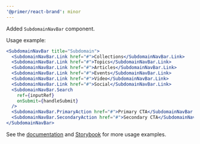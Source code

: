 ```yaml
---
'@primer/react-brand': minor
---
```


Added `SubdomainNavBar` component.

Usage example:

```jsx
<SubdomainNavBar title="Subdomain">
  <SubdomainNavBar.Link href="#">Collections</SubdomainNavBar.Link>
  <SubdomainNavBar.Link href="#">Topics</SubdomainNavBar.Link>
  <SubdomainNavBar.Link href="#">Articles</SubdomainNavBar.Link>
  <SubdomainNavBar.Link href="#">Events</SubdomainNavBar.Link>
  <SubdomainNavBar.Link href="#">Video</SubdomainNavBar.Link>
  <SubdomainNavBar.Link href="#">Social</SubdomainNavBar.Link>
  <SubdomainNavBar.Search
    ref={inputRef}
    onSubmit={handleSubmit}
  />
  <SubdomainNavBar.PrimaryAction href="#">Primary CTA</SubdomainNavBar.PrimaryAction>
  <SubdomainNavBar.SecondaryAction href="#">Secondary CTA</SubdomainNavBar.SecondaryAction>
</SubdomainNavBar>
```

See the [documentation](https://primer.style/brand/components/SubdomainNavBar) and [Storybook](https://primer.style/brand/storybook/?path=/story/components-subdomainnavbar--playground) for more usage examples.
